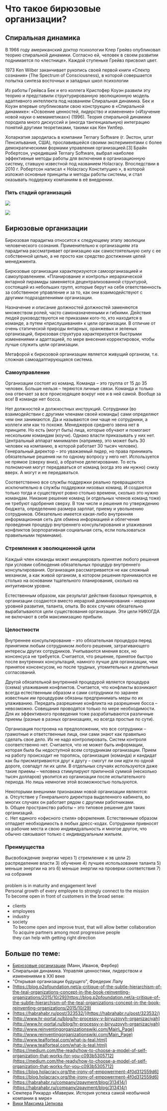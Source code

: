 # Что такое бирюзовые организации?

## Спиральная динамика

В 1966 году американский доктор психологии Клер Грейвз опубликовал теорию спиральной динамики. Согласно ей, человек в своем развитии поднимается по «лестнице». Каждой ступеньке Грейвз присвоил цвет.

1973 Ken Wilber заканчивает рукопись своей первой книги «Спектр сознания» \(The Spectrum of Consciousness\), в которой совершается попытка синтеза восточных и западных школ психологии

Из работы Грейвса Бек и его коллега Кристофер Коуэн развили эту теорию и представили структурированную эволюционную модель адаптивного интеллекта под названием Спиральная динамика. Бек и Коуэн впервые опубликовали свою конструкцию в «Спиральной динамике»: «Освоение ценностей, лидерство и изменение» \(«Изучение новой науки о мемаметиках»\) \(1996\). Теория спиральной динамики породила много дискуссий и \(иногда тангенциальную\) интеграцию понятий другими теоретиками, такими как Кен Уилбер.

Холаркатия зародилась в компании Ternary Software \(г. Экстон, штат Пенсильвания, США\), прославившейся своими экспериментами с более демократическими формами управления организацией.\[3\] Брайн Робертсон, учредивший Ternary Software, выбрал наиболее эффективные методы работы для включения в организационную систему, ставшую известной под названием Holacracy. Впоследствии в 2010 г. Робертсон написал « Holacracy Конституцию », в которой изложил основные принципы и методы работы системы, и стал оказывать поддержку компаниям в её внедрении.

### **Пять стадий организаций**

![](https://dao-foundation.atlassian.net/wiki/download/thumbnails/55771137/colors.png?version=1&modificationDate=1515764815344&cacheVersion=1&api=v2&height=250)

![](https://dao-foundation.atlassian.net/wiki/download/thumbnails/55771137/table-evolution.jpg?version=1&modificationDate=1515768060173&cacheVersion=1&api=v2&height=250)

## Бирюзовые организации

Бирюзовая парадигма относится к следующему этапу эволюции человеческого сознания. Применительно к организациям эта парадигма рассматривает организацию как самостоятельную силу с ее собственной целью, а не просто как средство достижения целей менеджмента.

Бирюзовые организации характеризуются самоорганизацией и самоуправлением. «Планирование и контроль» иерархической янтарной пирамиды заменяется децентрализованной структурой, состоящей из небольших групп, которые берут на себя ответственность за собственное управление и за то, как они взаимодействуют с другими подразделениями организации.

Назначение и описание должностей должностей заменяются множеством ролей, часто самоназначенными и гибкими. Действия людей руководствуются не приказами кого-то, кто находится в команде, а путем «прислушивания» к цели организации. В отличие от очень статической природы янтарных, оранжевых и зеленых организаций, бирюзовая структура характеризуется быстрыми изменениями и адаптацией, по мере внесения корректировок, чтобы лучше служить цели организации.

Метафорой к бирюзовой организации является живущий организм, т.е. сложная самоадаптирующаяся система. 

### Самоуправление

Организации состоят из команд. Команда – это группа от 15 до 35 человек. Больше нельзя – теряются личные связи. Команда и только она отвечает за все происходящее вокруг нее и в ней самой. Вообще за все! В команде нет босса.

Нет должностей и должностных инструкций. Сотрудники \(во взаимодействии с другими членами своей команды\) сами определяют чем они занимаются. Да и называются они чаще не сотрудники, а коллеги или как то похоже. Менеджеров среднего звена нет в принципе. Но есть \(могут быть\) лица, которые обучают и помогают нескольким командам \(коучи\). Однако власти приказывать у них нет. Центральный аппарат минимален \(например, это может быть 30 человек на компанию, в которой работает 30 тысяч человек\). Генеральный директор – это уважаемый лидер, но права принимать обязательные решения ни по одному вопросу у него нет. Используется не прямое \(сверху вниз\), а обратное делегирование. То есть полномочия могут передаваться от команд \(когда это им нужно\) снизу вверх. А могут и не передаваться.

Соответственно все службы поддержки реально превращаются исключительно в службы поддержки низовых команд. И создаются только тогда и существуют ровно столько времени, сколько это нужно командам. Никакие решение команд \(и отдельных членов команд тоже\) не требуют одобрения сверху. В том числе и решения по утверждению бюджета, определению размера зарплат, приему и увольнению сотрудников. Обязательно имеется какая-либо внутренняя информационная сеть для обмена информацией и облегчения проведения процедур внутреннего консультирования и улаживания конфликтов \(корпоративная социальная сеть, если пользоваться правильными терминами\).

### Стремления к эволюционной цели

Каждый член команды может инициировать принятие любого решения при условии соблюдения обязательных процедур внутреннего консультирования. Организация рассматривается не как сложный механизм, а как живой организм, в котором решения принимаются не столько на основании тщательного планирования, сколько на интуитивном уровне.

Естественным образом, как результат действия базовых принципов, в организации создаются вместо иерархий доминирования – иерархии уровней развития, таланта, опыта. Во всех случаях обязательно вырабатываются цели существования организации. Эти цели НИКОГДА не включают в себя максимизацию прибыли.

### Целостности

Внутреннее консультирование – это обязательная процедура перед принятием любым сотрудником любого решения, затрагивающего интересы других сотрудников. Учитываются мнения всех, но консенсуса не требуется. Считается, что решение, принятое быстро после внутренних консультаций, намного лучше для организации, чем принятое консенсусом, но после трудных, утомительных и длительных согласований.

Другой обязательной внутренней процедурой является процедура \(схема\) улаживания конфликтов. Считается, что конфликты возникают всегда естественным образом и сами сотрудники по заранее известным им процедурам обязаны предпринимать меры по их улаживанию. Передать разрешение конфликта на разрешение босса – невозможно. Совещания проводятся только по мере необходимости. Для их эффективного проведения тоже разрабатываются различные приемы \(разные в разных организациях, но всегда простые по сути\).

Организация построена на предположении, что все сотрудники – грамотные и ответственные лица, они сами знают как правильно сделать свое дело. Их не надо контролировать. Систем контроля соответственно нет. Считается, что не может быть информации, которая была бы недоступной всем сотрудникам организации. Прием на работу происходит не торопясь, организация \(команда\) и кандидат как бы присматриваются друг к другу – смогут ли они идти по одной дороге, совпадут ли их цели. В отдельных случаях используются даже такие приемы – человека стимулируют приличной суммой \(несколько тысяч долларов\) уволится из организации после испытательного периода. Но лишь немногие этой возможностью пользуются.

Некоторыми внешними признаками новой организации являются:  
a. Отсутствие у Генерального директора выделенного кабинета, во многих случаях он работает рядом с другими работниками.  
b. Общее пространство работы – это типовое решение для таких организаций.  
c. Нет единого «офисного стиля» оформления. Естественным образом отпадает необходимость в любых дресс-кодах. Сотрудники привносят на рабочие места и свою индивидуальность и многое другое, что обычно связывают только с индивидуальным жильем.

### **Преимущества**

Высвобождение энергии через 1\) стремление к эв цели 2\) распределение власти 3\) обучение 4\) лучшее использование таланта 5\) меньше энергии на эго 6\) меньше энергии на проверки соответствия 7\) на собрания

problem is in maturity and engagement level  
Personal growth of every employee to strongly connect to the mission  
To become open in front of customers in the broad sense:  
- clients  
- employees  
- industry  
- society  
To become open and improve trust, that will allow better collaboration  
To acquire partners among most progressive people  
they can help with getting right direction

## **Больше по теме:**

* [Бирюзовые организации](https://www.mann-ivanov-ferber.ru/teal-organization/) \(Манн, Иванов, Фербер\)
* Спиральная динамика. Управляя ценностями, лидерством и изменениями в XXI веке
* "Открывая организации будущего", Фредерик Лалу
* [https://blog.p2pfoundation.net/a-critique-of-the-subtle-hierarchism-of-the-teal-organizations-concept-in-the-book-reinventing-organizations/2015/10/29](https://blog.p2pfoundation.net/a-critique-of-the-subtle-hierarchism-of-the-teal-organizations-concept-in-the-book-reinventing-organizations/2015/10/29)
* [https://habrahabr.ru/post/323532/](https://habrahabr.ru/post/323532/)
* [http://www.hr-portal.ru/blog/hr-processy-v-biryuzovyh-organizaciyah](http://www.hr-portal.ru/blog/hr-processy-v-biryuzovyh-organizaciyah)
* [http://www.reinventingorganizationswiki.com/Main\_Page](http://www.reinventingorganizationswiki.com/Main_Page)
* [http://www.tealforteal.com/what-is-teal.html](http://www.tealforteal.com/what-is-teal.html)
* [https://medium.com/the-ready/how-to-choose-a-model-of-self-organization-that-works-for-you-c093b5305712](https://medium.com/the-ready/how-to-choose-a-model-of-self-organization-that-works-for-you-c093b5305712)
* [https://blog.holacracy.org/the-irony-of-empowerment-4f0d312559d6](https://blog.holacracy.org/the-irony-of-empowerment-4f0d312559d6)
* [https://habrahabr.ru/company/zpayment/blog/313414/](https://habrahabr.ru/company/zpayment/blog/313414/)
* Семлера Рикардо «Маверик. История успеха самой необычной компании в мире»
* [Вики Максима Цепкова](http://mtsepkov.org/%D0%AF_%E2%80%94_%D0%9C%D0%B0%D0%BA%D1%81%D0%B8%D0%BC_%D0%A6%D0%B5%D0%BF%D0%BA%D0%BE%D0%B2_%D0%BF%D1%80%D0%B8%D0%B2%D0%B5%D1%82%D1%81%D1%82%D0%B2%D1%83%D1%8E_%D0%92%D0%B0%D1%81_%D0%BD%D0%B0_%D1%81%D0%B2%D0%BE%D0%B5%D0%BC_%D1%81%D0%B0%D0%B9%D1%82%D0%B5)

